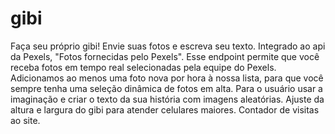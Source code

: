 # gibi
 Faça seu próprio gibi!
 Envie suas fotos e escreva seu texto.
 Integrado ao api da Pexels, "Fotos fornecidas pelo Pexels". Esse endpoint permite que você receba fotos em tempo real selecionadas pela equipe do Pexels. Adicionamos ao menos uma foto nova por hora à nossa lista, para que você sempre tenha uma seleção dinâmica de fotos em alta.
 Para o usuário usar a imaginação e criar o texto da sua história com imagens aleatórias.
 Ajuste da altura e largura do gibi para atender celulares maiores.
 Contador de visitas ao site.
